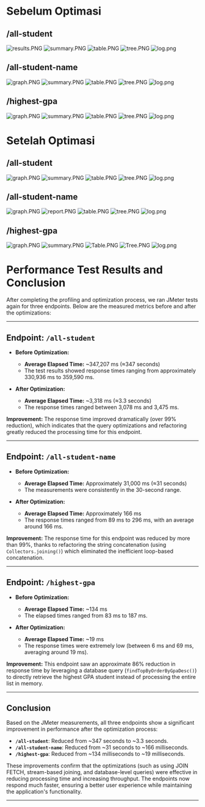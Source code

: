 # Sebelum Optimasi

## /all-student

![results.PNG](before/all/results.PNG)
![summary.PNG](before/all/summary.PNG)
![table.PNG](before/all/table.PNG)
![tree.PNG](before/all/tree.PNG)
![log.png](before/all/log.png)

## /all-student-name

![graph.PNG](before/name/graph.PNG)
![summary.PNG](before/name/summary.PNG)
![table.PNG](before/name/table.PNG)
![tree.PNG](before/name/tree.PNG)
![log.png](before/name/log.png)

## /highest-gpa

![graph.PNG](before/gpa/graph.PNG)
![summary.PNG](before/gpa/summary.PNG)
![table.PNG](before/gpa/table.PNG)
![tree.PNG](before/gpa/tree.PNG)
![log.png](before/gpa/log.png)

# Setelah Optimasi

## /all-student

![graph.PNG](after/get%20all/graph.PNG)
![summary.PNG](after/get%20all/summary.PNG)
![table.PNG](after/get%20all/table.PNG)
![tree.PNG](after/get%20all/tree.PNG)
![log.png](after/get%20all/log.png)

## /all-student-name

![graph.PNG](after/get%20name/graph.PNG)
![report.PNG](after/get%20name/report.PNG)
![table.PNG](after/get%20name/table.PNG)
![tree.PNG](after/get%20name/tree.PNG)
![log.png](after/get%20name/log.png)

## /highest-gpa

![graph.PNG](after/Highest%20GPA/graph.PNG)
![summary.PNG](after/Highest%20GPA/summary.PNG)
![Table.PNG](after/Highest%20GPA/Table.PNG)
![Tree.PNG](after/Highest%20GPA/Tree.PNG)
![log.png](after/Highest%20GPA/log.png)

# Performance Test Results and Conclusion

After completing the profiling and optimization process, we ran JMeter tests again for three endpoints. Below are the measured metrics before and after the optimizations:

---

## Endpoint: `/all-student`

- **Before Optimization:**
    - **Average Elapsed Time:** ~347,207 ms (≈347 seconds)
    - The test results showed response times ranging from approximately 330,936 ms to 359,590 ms.

- **After Optimization:**
    - **Average Elapsed Time:** ~3,318 ms (≈3.3 seconds)
    - The response times ranged between 3,078 ms and 3,475 ms.

**Improvement:** The response time improved dramatically (over 99% reduction), which indicates that the query optimizations and refactoring greatly reduced the processing time for this endpoint.

---

## Endpoint: `/all-student-name`

- **Before Optimization:**
    - **Average Elapsed Time:** Approximately 31,000 ms (≈31 seconds)
    - The measurements were consistently in the 30-second range.

- **After Optimization:**
    - **Average Elapsed Time:** Approximately 166 ms
    - The response times ranged from 89 ms to 296 ms, with an average around 166 ms.

**Improvement:** The response time for this endpoint was reduced by more than 99%, thanks to refactoring the string concatenation (using `Collectors.joining()`) which eliminated the inefficient loop-based concatenation.

---

## Endpoint: `/highest-gpa`

- **Before Optimization:**
    - **Average Elapsed Time:** ~134 ms
    - The elapsed times ranged from 83 ms to 187 ms.

- **After Optimization:**
    - **Average Elapsed Time:** ~19 ms
    - The response times were extremely low (between 6 ms and 69 ms, averaging around 19 ms).

**Improvement:** This endpoint saw an approximate 86% reduction in response time by leveraging a database query (`findTopByOrderByGpaDesc()`) to directly retrieve the highest GPA student instead of processing the entire list in memory.

---

## Conclusion

Based on the JMeter measurements, all three endpoints show a significant improvement in performance after the optimization process:

- **`/all-student`**: Reduced from ~347 seconds to ~3.3 seconds.
- **`/all-student-name`**: Reduced from ~31 seconds to ~166 milliseconds.
- **`/highest-gpa`**: Reduced from ~134 milliseconds to ~19 milliseconds.

These improvements confirm that the optimizations (such as using JOIN FETCH, stream-based joining, and database-level queries) were effective in reducing processing time and increasing throughput. The endpoints now respond much faster, ensuring a better user experience while maintaining the application's functionality.

---


